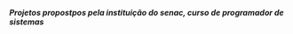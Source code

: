 <strong><i>Projetos propostpos pela instituição do senac, curso de programador de sistemas<i><strong>
